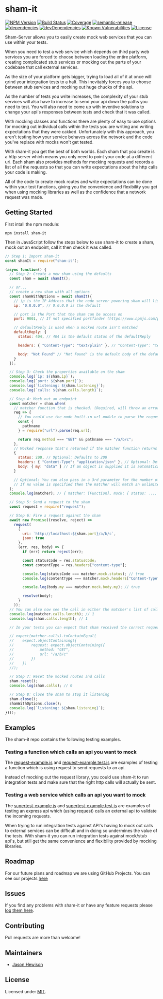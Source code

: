 # sham-it
[![NPM Version](https://img.shields.io/npm/v/sham-it.svg)](https://www.npmjs.com/package/sham-it)
[![Build Status](https://circleci.com/gh/dos-j/sham-it.svg?style=shield&circle-token=:circle-token)](https://circleci.com/gh/dos-j/sham-it) [![Coverage](https://img.shields.io/codecov/c/github/dos-j/sham-it.svg)](https://codecov.io/gh/dos-j/sham-it) [![semantic-release](https://img.shields.io/badge/%20%20%F0%9F%93%A6%F0%9F%9A%80-semantic--release-e10079.svg)](https://github.com/semantic-release/semantic-release)
 [![dependencies](https://david-dm.org/dos-j/sham-it.svg)](https://david-dm.org/dos-j/sham-it) [![devDependencies](https://david-dm.org/dos-j/sham-it/dev-status.svg)](https://david-dm.org/dos-j/sham-it#info=devDependencies) [![Known Vulnerabilities](https://snyk.io/test/github/dos-j/sham-it/badge.svg)](https://snyk.io/test/github/dos-j/sham-it) [![License](	https://img.shields.io/github/license/dos-j/sham-it.svg)](https://github.com/dos-j/sham-it/blob/master/LICENSE)

Sham-Server allows you to easily create mock web services that you can use within your tests.

When you need to test a web service which depends on third party web services you are forced to choose between loading the entire platform, creating complicated stub services or mocking out the parts of your codebase that call external services.

As the size of your platform gets bigger, trying to load all of it at once will grind your integration tests to a halt. This inevitably forces you to choose between stub services and mocking out huge chucks of the api.

As the number of tests you write increases, the complexity of your stub services will also have to increase to send your api down the paths you need to test. You will also need to come up with inventive solutions to change your api's responses between tests and check that it was called.

With mocking classes and functions there are plenty of easy to use options for mocking out individual calls within the tests you are writing and writing expectations that they were cakked. Unfortunately with this approach, you aren't testing how your service behaves across the network and the code you've replace with mocks won't get tested.

With sham-it you get the best of both worlds. Each sham that you create is a http server which means you only need to point your code at a different uri. Each sham also provides methods for mocking requests and records a list of all the requests so that you can write expectations about the http calls your code is making.

All of the code to create mock routes and write expectations can be done within your test functions, giving you the convenience and flexibility you get when using mocking libraries as well as the confidence that a network request was made.

## Getting Started

First intall the npm module:
```
npm install sham-it
```

Then in JavaScript follow the steps below to use sham-it to create a sham, mock out an endpoint, call it then check it was called.
```js
// Step 1: Import sham-it
const shamIt = require("sham-it");

(async function() {
  // Step 2: Create a new sham using the defaults
  const sham = await shamIt();

  // or...
  // create a new sham with all options
  const shamWithOptions = await shamIt({
    // ip is the IP Address that the node server powering sham will listen on
    ip: "0.0.0.0", // 0.0.0.0 is the default

    // port is the Port that the sham can be access on
    port: 9001, // If not specified portfinder (https://www.npmjs.com/package/portfinder) will find you the next available port.

    // defaultReply is used when a mocked route isn't matched
    defaultReply: {
      status: 404, // 404 is the default status of the defaultReply

      headers: { "Content-Type": "text/plain" }, // "Content-Type": "text/plain" is the default header of the defaultReply

      body: "Not Found" // "Not Found" is the default body of the default reply
    }
  });

  // Step 3: Check the properties available on the sham
  console.log(`ip: ${sham.ip}`);
  console.log(`port: ${sham.port}`);
  console.log(`listening: ${sham.listening}`);
  console.log(`calls: ${sham.calls.length}`);

  // Step 4: Mock out an endpoint
  const matcher = sham.when(
    // matcher function that is checked. (Required, will throw an error if not supplied)
    req => {
      // You could use the node built-in url module to parse the request
      const {
        pathname
      } = require("url").parse(req.url);

      return req.method === "GET" && pathname === "/a/b/c";
    },
    // Mocked response that's returned if the matcher function returns true (Required, will throw an error if not supplied)
    {
      status: 200, // Optional: Defaults to 200
      headers: { "Content-Type": "application/json" }, // Optional: Defaults to { "Content-Type": "application/json" }
      body: { my: "data" } // If an object is supplied it is automatically stringified using JSON.stringify(...)
    }

    // Optional: You can also pass in a 3rd parameter for the number of times the matcher should match. After which it will be deleted.
    // If no value is specified then the matcher will match an unlimited number of times.
  );
  console.log(matcher); // { matcher: [Function], mock: { status: ..., headers: ..., body: ... }, calls: [] }

  // Step 5: Send a request to the sham
  const request = require("request");

  // Step 6: Fire a request against the sham
  await new Promise((resolve, reject) =>
    request(
      {
        uri: `http://localhost:${sham.port}/a/b/c`,
        json: true
      },
      (err, res, body) => {
        if (err) return reject(err);

        const statusCode = res.statusCode;
        const contentType = res.headers["content-type"];

        console.log(statusCode === matcher.mock.status); // true
        console.log(contentType === matcher.mock.headers["Content-Type"]); // true

        console.log(body.my === matcher.mock.body.my); // true

        resolve(body);
      }
    ));
  // You can also now see the call in either the matcher's list of calls or the sham's list of calls
  console.log(matcher.calls.length); // 1
  console.log(sham.calls.length); // 1

  // In your tests you can expect that sham received the correct request by doing (jest example)

  // expect(matcher.calls).toContainEqual(
  //    expect.objectContaining({
  //        request: expect.objectContaining({
  //            method: "GET",
  //            url: "/a/b/c"
  //        })
  //    })
  //);

  // Step 7: Reset the mocked routes and calls
  sham.reset();
  console.log(sham.calls); // 0

  // Step 8: Close the sham to stop it listening
  sham.close();
  shamWithOptions.close();
  console.log(`listening: ${sham.listening}`);
})();

```

## Examples

The sham-it repo contains the following testing examples.

### Testing a function which calls an api you want to mock

The [request-example.js](https://github.com/dos-j/sham-it/tree/master/examples/request-example.js) and [request-example.test.js](https://github.com/dos-j/sham-it/tree/master/examples/request-example.test.js) are examples of testing a function which is using request to send requests to an api.

Instead of mocking out the request library, you could use sham-it to run integration tests and make sure that the right http calls will actually be sent.

### Testing a web service which calls an api you want to mock

The [supertest-example.js](https://github.com/dos-j/sham-it/tree/master/examples/supertest-example.js) and [supertest-example.test.js](https://github.com/dos-j/sham-it/tree/master/examples/supertest-example.test.js) are examples of testing an express api which (using request) calls an external api to validate the incoming requests.

When trying to run integration tests against API's having to mock out calls to external services can be difficult and in doing so undermines the value of the tests. With sham-it you can run integration tests against mock/stub api's, but still get the same convenience and flexibility provided by mocking libraries.

## Roadmap

For our future plans and roadmap we are using GitHub Projects. You can see our projects [here](https://github.com/dos-j/sham-it/projects)

## Issues

If you find any problems with sham-it or have any feature requests please [log them here](https://github.com/dos-j/sham-it/issues?state=open).

## Contributing

Pull requests are more than welcome!

## Maintainers
* [Jason Hewison](https://github.com/JasonHewison)

## License

Licensed under [MIT](./LICENSE).

